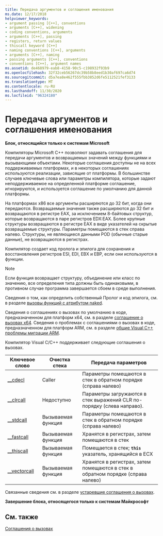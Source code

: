 ```yaml
---
title: Передача аргументов и соглашения именования
ms.date: 12/17/2018
helpviewer_keywords:
- argument passing [C++], conventions
- arguments [C++], widening
- coding conventions, arguments
- arguments [C++], passing
- registers, return values
- thiscall keyword [C++]
- naming conventions [C++], arguments
- arguments [C++], naming
- passing arguments [C++], conventions
- conventions [C++], argument names
ms.assetid: de468979-eab8-4158-90c5-c198932f93b9
ms.openlocfilehash: 32f32ceb56267dc39b58b8eed1b30af697ca6d74
ms.sourcegitcommit: d5a7ea8e462f555fbb3852d6fe5112521fef3133
ms.translationtype: MT
ms.contentlocale: ru-RU
ms.lasthandoff: 11/30/2020
ms.locfileid: "96324180"
---
```

# <a name="argument-passing-and-naming-conventions"></a>Передача аргументов и соглашения именования

**Блок, относящийся только к системам Microsoft**

Компиляторы Microsoft C++ позволяют задавать соглашения для передачи аргументов и возвращаемых значений между функциями и вызывающими объектами. Некоторые соглашения доступны не на всех поддерживаемых платформах, и в некоторых соглашениях используются реализации, зависящие от платформы. В большинстве случаев ключевые слова или параметры компилятора, которые задают неподдерживаемое на определенной платформе соглашение, игнорируются, и используется соглашение по умолчанию для данной платформы.

На платформах x86 все аргументы расширяются до 32 бит, когда они передаются. Возвращаемые значения также расширяются до 32 бит и возвращаются в регистре EAX, за исключением 8-байтовых структур, которые возвращаются в паре регистров EDX:EAX. Более крупные структуры возвращаются в регистре EAX в виде указателей на скрытые возвращаемые структуры. Параметры помещаются в стек справа налево. Структуры, не являющиеся данными POD (обычные старые данные), не возвращаются в регистрах.

Компилятор создает код пролога и эпилога для сохранения и восстановления регистров ESI, EDI, EBX и EBP, если они используются в функции.

> [!NOTE]
> Если функция возвращает структуру, объединение или класс по значению, все определения типа должны быть одинаковыми, в противном случае программа завершается сбоем в среде выполнения.

Сведения о том, как определить собственный Пролог и код эпилога, см. в разделе [вызовы функций с атрибутом naked](../cpp/naked-function-calls.md).

Сведения о соглашениях о вызовах по умолчанию в коде, предназначенном для платформ x64, см. в разделе [соглашение о вызовах x64](../build/x64-calling-convention.md). Сведения о проблемах с соглашениями о вызовах в коде, предназначенном для платформ ARM, см. в разделе [общие Visual C++ проблемы миграции ARM](../build/common-visual-cpp-arm-migration-issues.md).

Компилятор Visual C/C++ поддерживает следующие соглашения о вызовах.

|Ключевое слово|Очистка стека|Передача параметров|
|-------------|-------------------|-----------------------|
|[__cdecl](../cpp/cdecl.md)|Caller|Параметры помещаются в стек в обратном порядке (справа налево)|
|[__clrcall](../cpp/clrcall.md)|Недоступно|Параметры загружаются в стек выражений CLR по-порядку (слева направо).|
|[__stdcall](../cpp/stdcall.md)|Вызываемая функция|Параметры помещаются в стек в обратном порядке (справа налево)|
|[__fastcall](../cpp/fastcall.md)|Вызываемая функция|Хранятся в регистрах, затем помещаются в стек|
|[__thiscall](../cpp/thiscall.md)|Вызываемая функция|Помещается в стек; **`this`** указатель, хранящийся в ECX|
|[__vectorcall](../cpp/vectorcall.md)|Вызываемая функция|Хранятся в регистрах, затем помещаются в стек в обратном порядке (справа налево)|

Связанные сведения см. в разделе [устаревшие соглашения о вызовах](../cpp/obsolete-calling-conventions.md).

**Завершение блока, относящегося только к системам Майкрософт**

## <a name="see-also"></a>См. также

[Соглашения о вызовах](../cpp/calling-conventions.md)

